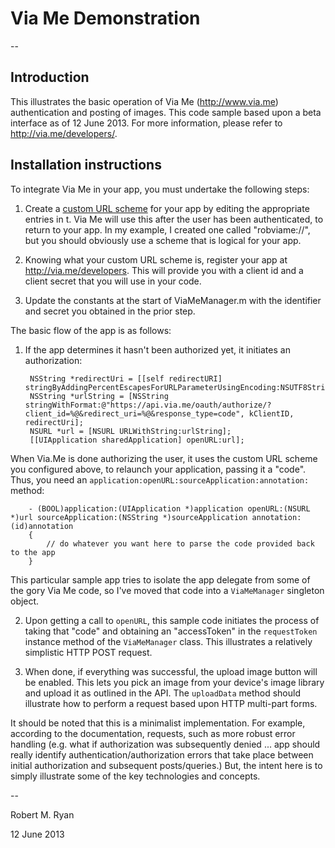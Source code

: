 # Via Me Demonstration

--

## Introduction

This illustrates the basic operation of Via Me (http://www.via.me) authentication and posting of images. This code sample based upon a beta interface as of 12 June 2013. For more information, please refer to http://via.me/developers/.

## Installation instructions

To integrate Via Me in your app, you must undertake the following steps:

1. Create a [custom URL scheme](http://developer.apple.com/library/ios/documentation/iphone/conceptual/iphoneosprogrammingguide/AdvancedAppTricks/AdvancedAppTricks.html#//apple_ref/doc/uid/TP40007072-CH7-SW50) 
for your app by editing the appropriate entries in t. Via Me will use this after the user has been authenticated, to return to your app. In my example, I created one called "robviame://", but you should obviously use a scheme that is logical for your app.

2. Knowing what your custom URL scheme is, register your app at http://via.me/developers. This will provide you with a client id and a client secret that you will use in your code.

3. Update the constants at the start of ViaMeManager.m with the identifier and secret you obtained in the prior step.

The basic flow of the app is as follows:

1. If the app determines it hasn't been authorized yet, it initiates an authorization:

        NSString *redirectUri = [[self redirectURI] stringByAddingPercentEscapesForURLParameterUsingEncoding:NSUTF8StringEncoding];
        NSString *urlString = [NSString stringWithFormat:@"https://api.via.me/oauth/authorize/?client_id=%@&redirect_uri=%@&response_type=code", kClientID, redirectUri];
        NSURL *url = [NSURL URLWithString:urlString];
        [[UIApplication sharedApplication] openURL:url];

 When Via.Me is done authorizing the user, it uses the custom URL scheme you configured above, to relaunch your application, passing it a "code". Thus, you need an `application:openURL:sourceApplication:annotation:` method:

        - (BOOL)application:(UIApplication *)application openURL:(NSURL *)url sourceApplication:(NSString *)sourceApplication annotation:(id)annotation
        {
            // do whatever you want here to parse the code provided back to the app
        }

 This particular sample app tries to isolate the app delegate from some of the gory Via Me code, so I've moved that code into a `ViaMeManager` singleton object.

2. Upon getting a call to `openURL`, this sample code initiates the process of taking that "code" and obtaining an "accessToken" in the `requestToken` instance method of the `ViaMeManager` class. This illustrates a relatively simplistic HTTP POST request.

3. When done, if everything was successful, the upload image button will be enabled. This lets you pick an image from your device's image library and upload it as outlined in the API. The `uploadData` method should illustrate how to perform a request based upon HTTP multi-part forms.

It should be noted that this is a minimalist implementation. For example, according to the documentation, requests, such as more robust error handling (e.g. what if authorization was subsequently denied ... app should really identify authentication/authorization errors that take place between initial authorization and subsequent posts/queries.) But, the intent here is to simply illustrate some of the key technologies and concepts.


--

Robert M. Ryan

12 June 2013
